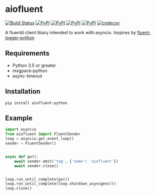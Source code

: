 # aiofluent

[![Build Status](https://travis-ci.org/guyingbo/aiofluent.svg?branch=master)](https://travis-ci.org/guyingbo/aiofluent)
[![PyPI](https://img.shields.io/pypi/pyversions/aiofluent-python.svg)](https://pypi.python.org/pypi/aiofluent-python)
[![PyPI](https://img.shields.io/pypi/v/aiofluent-python.svg)](https://pypi.python.org/pypi/aiofluent-python)
[![PyPI](https://img.shields.io/pypi/format/aiofluent-python.svg)](https://pypi.python.org/pypi/aiofluent-python)
[![PyPI](https://img.shields.io/pypi/l/aiofluent-python.svg)](https://pypi.python.org/pypi/aiofluent-python)
[![codecov](https://codecov.io/gh/guyingbo/aiofluent/branch/master/graph/badge.svg)](https://codecov.io/gh/guyingbo/aiofluent)


A fluentd client libary intended to work with asyncio. Inspires by [fluent-logger-python](https://github.com/fluent/fluent-logger-python)

## Requirements

- Python 3.5 or greater
- msgpack-python
- async-timeout

## Installation

~~~
pip install aiofluent-python
~~~

## Example

~~~python
import asyncio
from aiofluent import FluentSender
loop = asyncio.get_event_loop()
sender = FluentSender()


async def go():
    await sender.emit('tag', {'name': 'aiofluent'})
    await sender.close()


loop.run_until_complete(go())
loop.run_until_complete(loop.shutdown_asyncgens())
loop.close()
~~~
